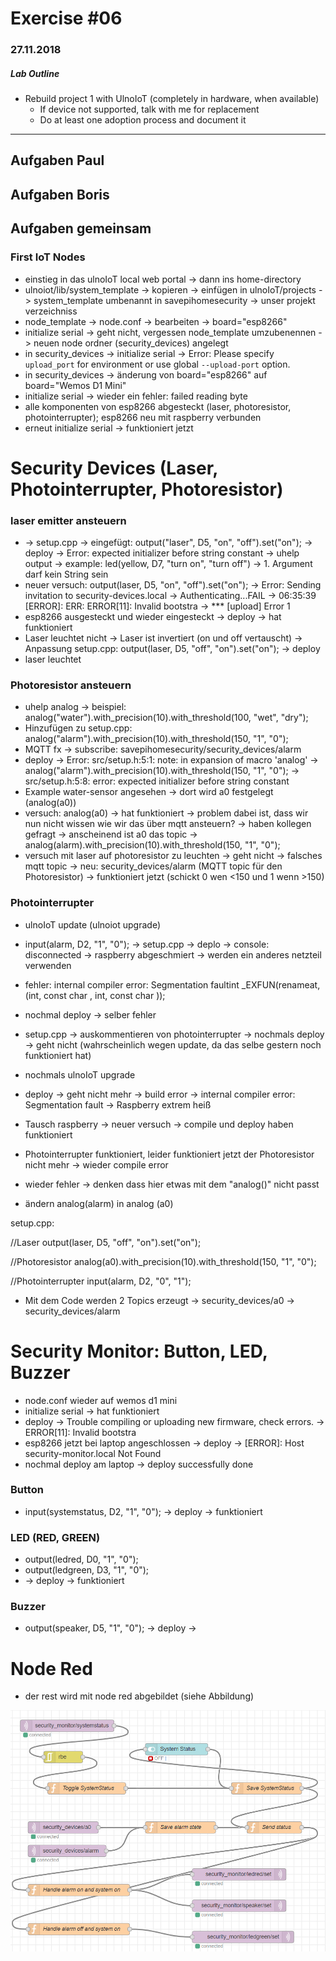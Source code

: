 # Exercise #06
### 27.11.2018

##### Lab Outline
* Rebuild project 1 with UlnoIoT (completely in hardware, when available)
  * If device not supported, talk with me for replacement
  * Do at least one adoption process and document it

---

## Aufgaben Paul



## Aufgaben Boris



## Aufgaben gemeinsam

### First IoT Nodes

* einstieg in das ulnoIoT local web portal -> dann ins home-directory
* ulnoiot/lib/system_template -> kopieren -> einfügen in ulnoIoT/projects -> system_template umbenannt in savepihomesecurity -> unser projekt verzeichniss
* node_template -> node.conf -> bearbeiten -> board="esp8266"
* initialize serial -> geht nicht, vergessen node_template umzubenennen -> neuen node ordner (security_devices) angelegt
* in security_devices -> initialize serial -> Error: Please specify `upload_port` for environment or use global `--upload-port` option.
* in security_devices -> änderung von board="esp8266" auf board="Wemos D1 Mini"
* initialize serial -> wieder ein fehler: failed reading byte
* alle komponenten von esp8266 abgesteckt (laser, photoresistor, photointerrupter); esp8266 neu mit raspberry verbunden
* erneut initialize serial -> funktioniert jetzt

# Security Devices (Laser, Photointerrupter, Photoresistor)

### laser emitter ansteuern
* -> setup.cpp -> eingefügt: output("laser", D5, "on", "off").set("on"); -> deploy -> Error: expected initializer before string constant -> uhelp output -> example: led(yellow, D7, "turn on", "turn off") -> 1. Argument darf kein String sein
* neuer versuch: output(laser, D5, "on", "off").set("on"); -> Error: Sending invitation to security-devices.local -> Authenticating...FAIL -> 06:35:39 [ERROR]: ERR: ERROR[11]: Invalid bootstra -> *** [upload] Error 1
* esp8266 ausgesteckt und wieder eingesteckt -> deploy -> hat funktioniert
* Laser leuchtet nicht -> Laser ist invertiert (on und off vertauscht) -> Anpassung setup.cpp: output(laser, D5, "off", "on").set("on"); -> deploy
* laser leuchtet

### Photoresistor ansteuern
* uhelp analog -> beispiel: analog("water").with_precision(10).with_threshold(100, "wet", "dry");
* Hinzufügen zu setup.cpp: analog("alarm").with_precision(10).with_threshold(150, "1", "0");
* MQTT fx -> subscribe: savepihomesecurity/security_devices/alarm
* deploy -> Error: src/setup.h:5:1: note: in expansion of macro 'analog' -> analog("alarm").with_precision(10).with_threshold(150, "1", "0"); -> src/setup.h:5:8: error: expected initializer before string constant
* Example water-sensor angesehen -> dort wird a0 festgelegt (analog(a0))
* versuch: analog(a0) -> hat funktioniert -> problem dabei ist, dass wir nun nicht wissen wie wir das über mqtt ansteuern? -> haben kollegen gefragt -> anscheinend ist a0 das topic -> analog(alarm).with_precision(10).with_threshold(150, "1", "0");
* versuch mit laser auf photoresistor zu leuchten -> geht nicht -> falsches mqtt topic -> neu: security_devices/alarm (MQTT topic für den Photoresistor) -> funktioniert jetzt (schickt 0 wen <150 und 1 wenn >150) 

### Photointerrupter
* ulnoIoT update (ulnoiot upgrade)
* input(alarm, D2, "1", "0"); -> setup.cpp -> deplo -> console: disconnected -> raspberry abgeschmiert -> werden ein anderes netzteil verwenden
* fehler: internal compiler error: Segmentation faultint _EXFUN(renameat, (int, const char , int, const char ));
* nochmal deploy -> selber fehler
* setup.cpp -> auskommentieren von photointerrupter -> nochmals deploy -> geht nicht (wahrscheinlich wegen update, da das selbe gestern noch funktioniert hat)
* nochmals ulnoIoT upgrade 
* deploy -> geht nicht mehr -> build error ->  internal compiler error: Segmentation fault -> Raspberry extrem heiß 

* Tausch raspberry -> neuer versuch -> compile und deploy haben funktioniert
* Photointerrupter funktioniert, leider funktioniert jetzt der Photoresistor nicht mehr -> wieder compile error
* wieder fehler -> denken dass hier etwas mit dem "analog()" nicht passt
* ändern analog(alarm) in analog (a0)

setup.cpp:

//Laser
output(laser, D5, "off", "on").set("on");

//Photoresistor
analog(a0).with_precision(10).with_threshold(150, "1", "0");

//Photointerrupter
input(alarm, D2, "0", "1");

* Mit dem Code werden 2 Topics erzeugt -> security_devices/a0 -> security_devices/alarm

# Security Monitor: Button, LED, Buzzer

* node.conf wieder auf wemos d1 mini 
* initialize serial -> hat funktioniert
* deploy -> Trouble compiling or uploading new firmware, check errors. -> ERROR[11]: Invalid bootstra
* esp8266 jetzt bei laptop angeschlossen -> deploy -> [ERROR]: Host security-monitor.local Not Found
* nochmal deploy am laptop -> deploy successfully done

### Button

* input(systemstatus, D2, "1", "0"); -> deploy -> funktioniert

### LED (RED, GREEN)

* output(ledred, D0, "1", "0");
* output(ledgreen, D3, "1", "0");
* -> deploy -> funktioniert

### Buzzer

* output(speaker, D5, "1", "0");  -> deploy -> 

# Node Red
* der rest wird mit node red abgebildet (siehe Abbildung)

![noered](./img/node_red.png)






